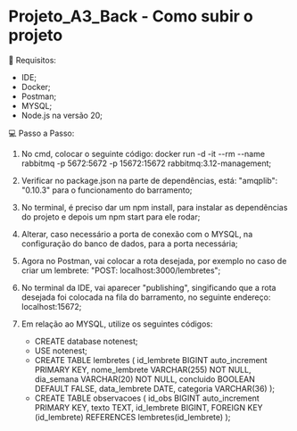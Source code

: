 # Projeto_A3_Back - Como subir o projeto

🔧 Requisitos:
- IDE;
- Docker;
- Postman;
- MYSQL;
- Node.js na versão 20;

💻 Passo a Passo:
1) No cmd, colocar o seguinte código: docker run -d -it --rm --name rabbitmq -p 5672:5672 -p 15672:15672 rabbitmq:3.12-management;
2) Verificar no package.json na parte de dependências, está: "amqplib": "0.10.3" para o funcionamento do barramento;
3) No terminal, é preciso dar um npm install, para instalar as dependências do projeto e depois um npm start para ele rodar;
4) Alterar, caso necessário a porta de conexão com o MYSQL, na configuração do banco de dados, para a porta necessária;
5) Agora no Postman, vai colocar a rota desejada, por exemplo no caso de criar um lembrete: "POST: localhost:3000/lembretes";
6) No terminal da IDE, vai aparecer "publishing", singificando que a rota desejada foi colocada na fila do barramento, no seguinte endereço: localhost:15672;
7) Em relação ao MYSQL, utilize os seguintes códigos:

   - CREATE database notenest;
   - USE notenest;
   - CREATE TABLE lembretes (
   id_lembrete BIGINT auto_increment PRIMARY KEY,
  nome_lembrete VARCHAR(255) NOT NULL,
  dia_semana VARCHAR(20) NOT NULL,
  concluido BOOLEAN DEFAULT FALSE,
  data_lembrete DATE,
  categoria VARCHAR(36)
); 
   - CREATE TABLE observacoes (
  id_obs BIGINT auto_increment PRIMARY KEY,
  texto TEXT,
  id_lembrete BIGINT,
  FOREIGN KEY (id_lembrete) REFERENCES lembretes(id_lembrete)
);






   

